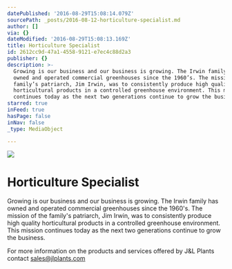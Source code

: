 ```yaml
---
datePublished: '2016-08-29T15:08:14.079Z'
sourcePath: _posts/2016-08-12-horticulture-specialist.md
author: []
via: {}
dateModified: '2016-08-29T15:08:13.169Z'
title: Horticulture Specialist
id: 2612cc9d-47a1-4558-9121-e7ec4c88d2a3
publisher: {}
description: >-
  Growing is our business and our business is growing. The Irwin family has
  owned and operated commercial greenhouses since the 1960’s. The mission of the
  family’s patriarch, Jim Irwin, was to consistently produce high quality
  horticultural products in a controlled greenhouse environment. This mission
  continues today as the next two generations continue to grow the business.
starred: true
inFeed: true
hasPage: false
inNav: false
_type: MediaObject

---
```

![](https://the-grid-user-content.s3-us-west-2.amazonaws.com/7098bb74-a77a-4ac0-a552-540ba2f711d3.jpg)

# Horticulture Specialist

Growing is our business and our business is growing. The Irwin family has owned and operated commercial greenhouses since the 1960's. The mission of the family's patriarch, Jim Irwin, was to consistently produce high quality horticultural products in a controlled greenhouse environment. This mission continues today as the next two generations continue to grow the business.

For more information on the products and services offered by J&L Plants contact sales@jlplants.com